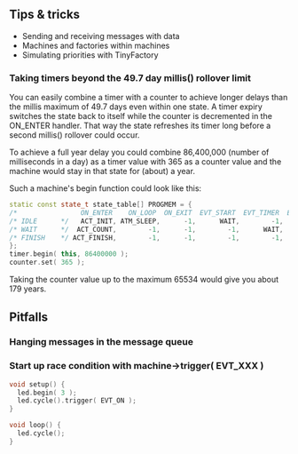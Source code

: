 ## Tips & tricks ##

- Sending and receiving messages with data
- Machines and factories within machines
- Simulating priorities with TinyFactory

### Taking timers beyond the 49.7 day millis() rollover limit ###

You can easily combine a timer with a counter to achieve longer delays than the millis maximum of 49.7 days even within one state. A timer expiry switches the state back to itself while the counter is decremented in the ON_ENTER handler. That way the state refreshes its timer long before a second millis() rollover could occur.

To achieve a full year delay you could combine 86,400,000 (number of milliseconds in a day) as a timer value with 365 as a counter value and the machine would stay in that state for (about) a year. 

Such a machine's begin function could look like this:

```c++
static const state_t state_table[] PROGMEM = {
/*                ON_ENTER    ON_LOOP  ON_EXIT  EVT_START  EVT_TIMER  EVT_COUNTER  ELSE */
/* IDLE      */   ACT_INIT, ATM_SLEEP,      -1,      WAIT,        -1,          -1,   -1, 
/* WAIT      */  ACT_COUNT,        -1,      -1,        -1,      WAIT,      FINISH,   -1, 
/* FINISH    */ ACT_FINISH,        -1,      -1,        -1,        -1,          -1, IDLE, 
};
timer.begin( this, 86400000 );
counter.set( 365 );
```
Taking the counter value up to the maximum 65534 would give you about 179 years. 

## Pitfalls ##

### Hanging messages in the message queue ###
### Start up race condition with machine->trigger( EVT_XXX ) ###

```c++
void setup() {
  led.begin( 3 );
  led.cycle().trigger( EVT_ON );
}

void loop() {
  led.cycle();
}


```
